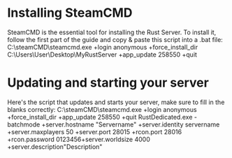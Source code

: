 # Installing SteamCMD

SteamCMD is the essential tool for installing the Rust Server. To install it, follow the first part of the guide and copy & paste this script into a .bat file:
C:\steamCMD\steamcmd.exe +login anonymous +force_install_dir C:\Users\User\Desktop\MyRustServer +app_update 258550 +quit
# Updating and starting your server

Here's the script that updates and starts your server, make sure to fill in the blanks correctly:
C:\steamCMD\steamcmd.exe +login anonymous +force_install_dir +app_update 258550 +quit
RustDedicated.exe -batchmode +server.hostname "Servername" +server.identity servername +server.maxplayers 50 +server.port 28015 +rcon.port 28016 +rcon.password 0123456+server.worldsize 4000 +server.description"Description"
